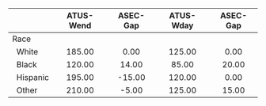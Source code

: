 
|                      |    ATUS-Wend |     ASEC-Gap |    ATUS-Wday |     ASEC-Gap |
| -------------------- | :----------: | :----------: | :----------: | :----------: |
| Race                 |              |              |              |              |
| &nbsp;&nbsp;White    |       185.00 |         0.00 |       125.00 |         0.00 |
| &nbsp;&nbsp;Black    |       120.00 |        14.00 |        85.00 |        20.00 |
| &nbsp;&nbsp;Hispanic |       195.00 |       -15.00 |       120.00 |         0.00 |
| &nbsp;&nbsp;Other    |       210.00 |        -5.00 |       125.00 |        15.00 |

